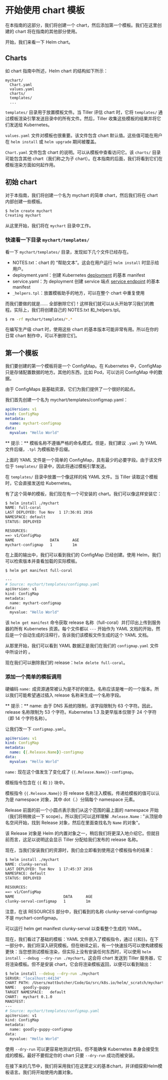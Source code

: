# 开始使用 chart 模板

在本指南的这部分，我们将创建一个 chart，然后添加第一个模板。我们在这里创建的 chart 将在指南的其他部分使用。

开始，我们来看一下 Helm chart。

## Charts

如 chart 指南中所述，Helm chart 的结构如下所示：

```
mychart/
  Chart.yaml
  values.yaml
  charts/
  templates/
  ...
```

`templates/` 目录用于放置模板文件。当 Tiller 评估 chart 时，它将 `templates/` 通过模板渲染引擎发送目录中的所有文件。然后，Tiller 收集这些模板的结果并将它们发送给 Kubernetes。

`values.yaml` 文件对模板也很重要。该文件包含 chart 默认值。这些值可能在用户在 `helm install` 或 `helm upgrade` 期间被覆盖。

`Chart.yaml` 文件包含 chart 的说明。可以从模板中查看访问它。该 `charts/` 目录可能包含其他 chart（我们称之为子 chart）。在本指南的后面，我们将看到它们在模板渲染方面如何起作用。

## 初始 chart

对于本指南，我们将创建一个名为 mychart 的简单 chart，然后我们将在 chart 内部创建一些模板。

```bash
$ helm create mychart
Creating mychart
```

从这里开始，我们将在 `mychart` 目录中工作。

### 快速看一下目录 `mychart/templates/`

看一下 `mychart/templates/` 目录，发现如下几个文件已经存在。

- NOTES.txt：chart 的 “帮助文本”。这会在用户运行 `helm install` 时显示给用户。
- deployment.yaml：创建 Kubernetes [deployment](https://kubernetes.io/docs/concepts/workloads/controllers/deployment/) 的基本 manifest
- service.yaml：为 deployment 创建 service 端点 [service endpoint](https://kubernetes.io/docs/concepts/services-networking/service/) 的基本 manifest
- `_helpers.tpl`：放置模板助手的地方，可以在整个 chart 中重复使用

而我们要做的就是...... 全部删除它们！这样我们就可以从头开始学习我们的教程。实际上，我们将创建自己的 NOTES.txt 和_helpers.tpl。


```bash
$ rm -rf mychart/templates/*.*
```

在编写生产级 chart 时，使用这些 chart 的基本版本可能非常有用。所以在你的日常 chart 制作中，可以不删除它们。

## 第一个模板


我们要创建的第一个模板将是一个 ConfigMap。在 Kubernetes 中，ConfigMap 只是存储配置数据的地方。其他的东西，比如 Pod，可以访问 ConfigMap 中的数据。

由于 ConfigMaps 是基础资源，它们为我们提供了一个很好的起点。

我们首先创建一个名为 mychart/templates/configmap.yaml：

```yaml
apiVersion: v1
kind: ConfigMap
metadata:
  name: mychart-configmap
data:
  myvalue: "Hello World"
```

** 提示：** 模板名称不遵循严格的命名模式。但是，我们建议 `.yaml` 为 YAML 文件后缀，`.tpl` 为模板助手后缀。

上面的 YAML 文件是一个简单的 ConfigMap，具有最少的必要字段。由于该文件位于 `templates/` 目录中，因此将通过模板引擎发送。

在 `templates/` 目录中放置一个像这样的纯 YAML 文件。当 Tiller 读取这个模板时，它会直接发送给 Kubernetes。

有了这个简单的模板，我们现在有一个可安装的 chart。我们可以像这样安装它：

```bash
$ helm install ./mychart
NAME: full-coral
LAST DEPLOYED: Tue Nov  1 17:36:01 2016
NAMESPACE: default
STATUS: DEPLOYED

RESOURCES:
==> v1/ConfigMap
NAME                DATA      AGE
mychart-configmap   1         1m
```

在上面的输出中，我们可以看到我们的 ConfigMap 已经创建。使用 Helm，我们可以检索版本并查看加载的实际模板。

```bash
$ helm get manifest full-coral

---
# Source: mychart/templates/configmap.yaml
apiVersion: v1
kind: ConfigMap
metadata:
  name: mychart-configmap
data:
  myvalue: "Hello World"
```

该 `helm get manifest` 命令获取 release 名称（full-coral）并打印出上传到服务器的所有 Kubernetes 资源。每个文件都以 `---` 开始作为 YAML 文档的开始，然后是一个自动生成的注释行，告诉我们该模板文件生成的这个 YAML 文档。

从那里开始，我们可以看到 YAML 数据正是我们在我们的 `configmap.yaml` 文件中所设计的 。

现在我们可以删除我们的 release：`helm delete full-coral`。

### 添加一个简单的模板调用

硬编码 `name:` 成资源通常被认为是不好的做法。名称应该是唯一的一个版本。所以我们可能希望通过插入 release 名称来生成一个名称字段。

** 提示：** name: 由于 DNS 系统的限制，该字段限制为 63 个字符。因此，release 名称限制为 53 个字符。Kubernetes 1.3 及更早版本仅限于 24 个字符（即 14 个字符名称）。

让我们改一下 `configmap.yaml`。

```yaml
apiVersion: v1
kind: ConfigMap
metadata:
  name: {{.Release.Name}}-configmap
data:
  myvalue: "Hello World"
```

`name:` 现在这个值发生了变化成了 `{{.Release.Name}}-configmap`。

模板指令包含在 `{{` 和 `}}` 块中。

模板指令 `{{.Release.Name}}` 将 release 名称注入模板。传递给模板的值可以认为是 namespace 对象，其中 dot（.）分隔每个 namespace 元素。

Release 前面的前一个小圆点表示我们从这个范围的最上面的 namespace 开始（我们将稍微谈一下 scope）。所以我们可以这样理解 `.Release.Name：`"从顶层命名空间开始，找到 Release 对象，然后在里面查找名为 `Name` 的对象"。

该 Release 对象是 Helm 的内置对象之一，稍后我们将更深入地介绍它。但就目前而言，这足以说明这会显示 Tiller 分配给我们发布的 release 名称。

现在，当我们安装我们的资源时，我们会立即看到使用这个模板指令的结果：

```bash
$ helm install ./mychart
NAME: clunky-serval
LAST DEPLOYED: Tue Nov  1 17:45:37 2016
NAMESPACE: default
STATUS: DEPLOYED

RESOURCES:
==> v1/ConfigMap
NAME                      DATA      AGE
clunky-serval-configmap   1         1m
```

注意，在该 RESOURCES 部分中，我们看到的名称 clunky-serval-configmap 不是 mychart-configmap。

可以运行 helm get manifest clunky-serval 以查看整个生成的 YAML。

现在，我们看过了基础的模板：YAML 文件嵌入了模板指令，通过 {{和}}。在下一部分中，我们将深入研究模板。但在继续之前，有一个快速技巧可以使构建模板更快：当您想测试模板渲染，但实际上没有安装任何东西时，可以使用 `helm install --debug --dry-run ./mychart`。这会将 chart 发送到 Tiller 服务器，它将渲染模板。但不是安装 chart，它会将渲染模板返回，以便可以看到输出：

```bash
$ helm install --debug --dry-run ./mychart
SERVER: "localhost:44134"
CHART PATH: /Users/mattbutcher/Code/Go/src/k8s.io/helm/_scratch/mychart
NAME:   goodly-guppy
TARGET NAMESPACE:   default
CHART:  mychart 0.1.0
MANIFEST:
---
# Source: mychart/templates/configmap.yaml
apiVersion: v1
kind: ConfigMap
metadata:
  name: goodly-guppy-configmap
data:
  myvalue: "Hello World"

```

使用 `--dry-run` 可以更容易地测试代码，但不能确保 Kubernetes 本身会接受生成的模板。最好不要假定你的 chart 只要 `--dry-run` 成功而被安装。

在接下来的几节中，我们将采用我们在这里定义的基本chart，并详细探索Helm模板语言。我们将开始使用内置对象。
